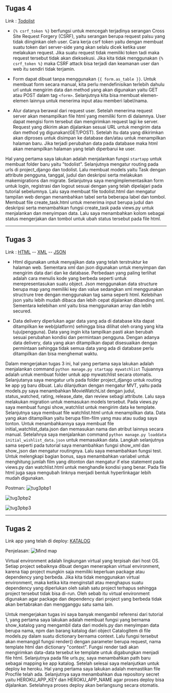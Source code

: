 ## Tugas 4
Link :  [Todolist](https://rikzapbp2.herokuapp.com/todolist)
- `{% csrf_token %}` berfungsi untuk mencegah terjadinya serangan Cross Site Request Forgery (CSRF), yaitu serangan berupa request palsu yang tidak diinginkan oleh user.  Cara kerja csrf token yaitu dengan membuat suatu token dari server-side yang akan selalu dicek ketika user melakukan request. Jika suatu request tidak memiliki token tadi maka request tersebut tidak akan dieksekusi. Jika kita tidak menggunakan `{% csrf_token %}` maka CSRF attack bisa terjadi dan keamanan user dan web itu sendiri tidak terjamin.

- Form dapat dibuat tanpa menggunakan `{{ form.as_table }}`. Untuk membuat form secara manual, kita perlu mendefinisikan terlebih dahulu url untuk mengirim data dan method yang akan digunakan yaitu GET atau POST dalam tag `<form>`. Selanjutnya kita bisa membuat elemen-elemen lainnya untuk menerima input atau memberi label/nama.


- Alur datanya berawal dari request user. Setelah menerima request server akan menampilkan file html yang memiliki form di dalamnya. User dapat mengisi form tersebut dan mengirimkan request lagi ke server. Request yang dikirim akan dijalankan sesuai URL untuk mengirim data dan method yg digunakan(GET/POST). Setelah itu data yang dikirimkan akan diproses untuk disimpan ke database dan/atau untuk menampilkan halaman baru. Jika terjadi perubahan data pada database maka html akan menampilkan halaman yang telah diperbarui ke user.

Hal yang pertama saya lakukan adalah menjalankan fungsi `startapp` untuk membuat folder baru yaitu "todolist". Selanjutnya mengatur routing pada urls di project_django dan todolist. Lalu membuat models yaitu Task dengan attribute pengguna, tanggal, judul dan deskripsi serta melakukan makemigrations dan migrate. Selanjutnya saya mengimplementasikan form untuk login, registrasi dan logout sesuai dengan yang telah dipelajari pada tutorial sebelumnya. Lalu saya membuat file todolist.html dan mengatur tampilan web dengan menambahkan tabel serta beberapa label dan tombol. Membuat file create_task.html untuk menerima input berupa judul dan deskripsi serta menambahkan fungsi create_task pada views.py untuk menjalankan dan menyimpan data. Lalu saya menambahkan kolom sebagai status mengerjakan dan tombol untuk ubah status tersebut pada file html. 

---
## Tugas 3
Link :  [HTML](https://rikzapbp2.herokuapp.com/mywatchlist/html) -- [XML](https://rikzapbp2.herokuapp.com/mywatchlist/xml) -- [JSON](https://rikzapbp2.herokuapp.com/mywatchlist/json)

- Html digunakan untuk menyajikan data yang telah terstruktur ke halaman web. Sementara xml dan json digunakan untuk menyimpan dan mengirim data dari dan ke database. Perbedaan yang paling terlihat adalah cara menulis kode yang berbeda seperti untuk merepresentasukan suatu object. Json menggunakan data structure berupa map yang memiliki key dan value sedangkan xml menggunakan structrure tree dengan menggunakan tag sama seperti html. Kelebihan json yaitu lebih mudah dibaca dan lebih cepat dijalankan dibanding xml. Sementara kelebihan xml yaitu bisa menggunakan array dan lebih secured.

- Data delivery diperlukan agar data yang ada di database kita dapat ditampilkan ke web(platform) sehingga bisa dilihat oleh orang yang kita tuju(pengguna). Data yang ingin kita tampilkan pasti akan berubah sesuai perubahan kondisi dan permintaan pengguna. Dengan adanya data delivery, data yang akan ditampilkan dapat disesuaikan dengan permintaan sehingga tidak semua data yang ada di database perlu ditampilkan dan bisa menghemat waktu. 

Dalam mengerjakan tugas 3 ini, hal yang pertama saya lakukan adalah menjalankan command 
`python manage.py startapp mywatchlist` Tujuannya adalah untuk membuat folder untuk app mywatchlist secara otomatis. Selanjutanya saya mengatur urls pada folder project_django untuk routing ke app yg baru dibuat. Lalu dilanjutkan dengan mengatur MVT, yaitu pada models.py saya menambahkan MovieWatchList dengan judul, status_watched, rating, release_date, dan review sebagi attribute. Lalu saya melakukan migration untuk memasukan models tersebut. Pada views.py saya membuat fungsi show_watchlist untuk mengirim data ke template. Selanjutnya saya membuat file watchlist.html untuk menampilkan data. Data yang akan ditampilkan yaitu berupa film-film yang mau atau sudag saya tonton. Untuk menambahkannya saya membuat file initial_watchlist_data.json dan memasukan nama dan atribut lainnya secara manual. Setelahnya saya menjalankan command `python manage.py loaddata initial_wishlist_data.json` untuk memasukkan data. Langkah selanjutnya sama seperti pada tutorial saya menambahkan fungsi show_xml dan show_json dan mengatur routingnya. Lalu saya menambahkan fungsi test. Untuk melengkapi bagian bonus, saya menambahkan variabel untuk menghitung jumlah film yang ditonton dan mengatur if else statement pada views.py dan watchlist.html untuk menghandle kondisi yang benar. Pada file html juga saya mengubah linknya menjadi bentuk hyperlinkagar lebih mudah digunakan.

Postman:
![tug3pbp1](https://user-images.githubusercontent.com/112408954/191659509-235ac930-8b0e-4a7e-b4dd-da54c43117d0.PNG)


![tug3pbp2](https://user-images.githubusercontent.com/112408954/191659527-35f88c08-95d4-4eb3-be93-4048c0931627.PNG)


![tug3pbp3](https://user-images.githubusercontent.com/112408954/191659540-5b156310-d850-4e91-861c-b06cbdb1da4c.PNG)

---

## Tugas 2

Link app yang telah di deploy:
[KATALOG](https://rikzapbp2.herokuapp.com/katalog/)

Penjelasan:
![Mind map](https://user-images.githubusercontent.com/112408954/190227677-a70cc712-dad4-4eff-a6e0-1ed17b4c35c1.png)

Virtual environment adalah lingkungan virtual yang terpisah dari host OS. Setiap project sebaiknya dibuat dengan menerapkan virtual environment, karena tiap project mungkin saja memiliki keperluan package atau dependency yang berbeda. Jika kita tidak menggunakan virtual environment, maka ketika kita menginstall atau menghapus suatu dependency yang diperlukan oleh salah satu project terhapus sehingga project tersebut tidak bisa di-run.  Oleh sebab itu virtual environment digunakan agar package dan dependency dari project yang berbeda tidak akan bertabrakan dan mengganggu satu sama lain. 

Untuk mengerjakan tugas ini saya banyak mengambil referensi dari tutorial 1, yang pertama saya lakukan adalah membuat fungsi yang bernama show_katalog yang mengambil data dari models.py dan menyimpan data berupa nama, npm dan barang katalog dari object CatalogItem di file models.py dalam suatu dictionary bernama context. Lalu fungsi tersebut akan memanggil fungsi render() dengan parameter berupa request, nama template html dan dictionary "context". Fungsi render tadi akan mengirimkan data-data tersebut ke template untuk digabungkan menjadi file html. Selanjutnya pada file urls.py, saya menambahkan path baru sebagai mapping ke app katalog. Setelah selesai saya melanjutkan untuk deploy ke heroku. Hal yang pertama saya lakukan adalah memastikan file Procfile telah ada. Selanjutnya saya menambahkan dua repository secret yaitu HEROKU_APP_KEY dan HEROKU_APP_NAME agar proses deploy bisa dijalankan. Setelahnya proses deploy akan berlangsung secara otomatis. 
